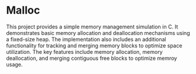 # Malloc

This project provides a simple memory management simulation in C. It demonstrates basic memory allocation and deallocation mechanisms using a fixed-size heap. The implementation also includes an additional functionality for tracking and merging memory blocks to optimize space utilization. The key features include memory allocation, memory deallocation, and merging contiguous free blocks to optimize memroy usage.
